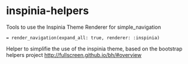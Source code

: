 # inspinia-helpers

Tools to use the Inspinia Theme
Renderer for simple_navigation

    = render_navigation(expand_all: true, renderer: :inspinia)

Helper to simplifie the use of the inspinia theme,
based on the bootstrap helpers project
http://fullscreen.github.io/bh/#overview
